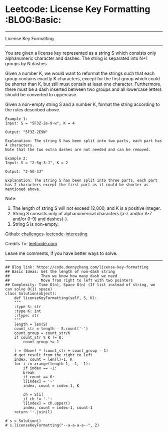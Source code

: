 
# Leetcode: License Key Formatting     :BLOG:Basic:

---

License Key Formatting  

---

You are given a license key represented as a string S which consists only alphanumeric character and dashes. The string is separated into N+1 groups by N dashes.  

Given a number K, we would want to reformat the strings such that each group contains exactly K characters, except for the first group which could be shorter than K, but still must contain at least one character. Furthermore, there must be a dash inserted between two groups and all lowercase letters should be converted to uppercase.  

Given a non-empty string S and a number K, format the string according to the rules described above.  

    Example 1:
    Input: S = "5F3Z-2e-9-w", K = 4
    
    Output: "5F3Z-2E9W"
    
    Explanation: The string S has been split into two parts, each part has 4 characters.
    Note that the two extra dashes are not needed and can be removed.

    Example 2:
    Input: S = "2-5g-3-J", K = 2
    
    Output: "2-5G-3J"
    
    Explanation: The string S has been split into three parts, each part has 2 characters except the first part as it could be shorter as mentioned above.

Note:  

1.  The length of string S will not exceed 12,000, and K is a positive integer.
2.  String S consists only of alphanumerical characters (a-z and/or A-Z and/or 0-9) and dashes(-).
3.  String S is non-empty.

Github: [challenges-leetcode-interesting](https://github.com/DennyZhang/challenges-leetcode-interesting/tree/master/problems/license-key-formatting)  

Credits To: [leetcode.com](https://leetcode.com/problems/license-key-formatting/description/)  

Leave me comments, if you have better ways to solve.  

---

    ## Blog link: https://code.dennyzhang.com/license-key-formatting
    ## Basic Ideas: Get the length of non-dash string
    ##              Then we know how many dash we need
    ##              Move from right to left with two pointers
    ## Complexity: Time O(n), Space O(n) (If list instead of string, we can solve O(1) space)
    class Solution(object):
        def licenseKeyFormatting(self, S, K):
    	"""
    	:type S: str
    	:type K: int
    	:rtype: str
    	"""
    	length = len(S)
    	count_str = length - S.count('-')
    	count_group = count_str/K
    	if count_str % K != 0:
    	    count_group += 1
    
    	l = [None] * (count_str + count_group - 1)
    	# get result from the right to left
    	index, count = len(l)-1, K
    	for i in xrange(length-1, -1, -1):
    	    if index == -1:
    		break
    	    if count == 0:
    		l[index] = '-'
    		index, count = index-1, K
    
    	    ch = S[i]
    	    if ch != '-':
    		l[index] = ch.upper()
    		index, count = index-1, count-1
    	return ''.join(l)
    
    # s = Solution()
    # s.licenseKeyFormatting("--a-a-a-a--", 2)

